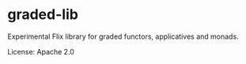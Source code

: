 # graded-lib

Experimental Flix library for graded functors, applicatives and monads.

License: Apache 2.0
